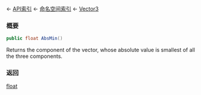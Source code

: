 ← [API索引](Api-Index) ← [命名空间索引](Namespace-Index) ← [Vector3](VRageMath.Vector3)

### 概要

```csharp
public float AbsMin()
```

Returns the component of the vector, whose absolute value is smallest of all the three components.

### 返回

[float](https://docs.microsoft.com/en-us/dotnet/api/System.Single?view=netframework-4.6)

